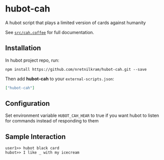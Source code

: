 # hubot-cah

A hubot script that plays a limited version of cards against humanity

See [`src/cah.coffee`](src/cah.coffee) for full documentation.

## Installation

In hubot project repo, run:

`npm install https://github.com/nretnilkram/hubot-cah.git --save`

Then add **hubot-cah** to your `external-scripts.json`:

```json
["hubot-cah"]
```

## Configuration
Set environment variable `HUBOT_CAH_HEAR` to true if you want hubot to listen for commands instead of responding to them

## Sample Interaction

```
user1>> hubot black card
hubot>> I like _ with my icecream
```
